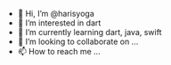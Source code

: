 - 👋 Hi, I’m @harisyoga
- 👀 I’m interested in dart
- 🌱 I’m currently learning dart, java, swift
- 💞️ I’m looking to collaborate on ...
- 📫 How to reach me ...

<!---
harisyoga/harisyoga is a ✨ special ✨ repository because its `README.md` (this file) appears on your GitHub profile.
You can click the Preview link to take a look at your changes.
--->
